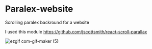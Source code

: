 # Paralex-website

Scrolling paralex backround for a website 

I used this module https://github.com/jscottsmith/react-scroll-parallax


![ezgif com-gif-maker (5)](https://user-images.githubusercontent.com/99166139/165221411-d518a080-aed6-4ca5-9887-a624243b277b.gif)


